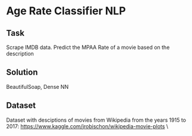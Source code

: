 # Age Rate Classifier NLP

## Task 
Scrape IMDB data. Predict the MPAA Rate of a movie based on the description

## Solution
BeautifulSoap, Dense NN

## Dataset
Dataset with desciptions of movies from Wikipedia from the years 1915 to 2017: 
https://www.kaggle.com/jrobischon/wikipedia-movie-plots \

